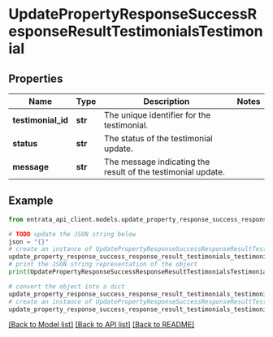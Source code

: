 # UpdatePropertyResponseSuccessResponseResultTestimonialsTestimonial


## Properties

Name | Type | Description | Notes
------------ | ------------- | ------------- | -------------
**testimonial_id** | **str** | The unique identifier for the testimonial. | 
**status** | **str** | The status of the testimonial update. | 
**message** | **str** | The message indicating the result of the testimonial update. | 

## Example

```python
from entrata_api_client.models.update_property_response_success_response_result_testimonials_testimonial import UpdatePropertyResponseSuccessResponseResultTestimonialsTestimonial

# TODO update the JSON string below
json = "{}"
# create an instance of UpdatePropertyResponseSuccessResponseResultTestimonialsTestimonial from a JSON string
update_property_response_success_response_result_testimonials_testimonial_instance = UpdatePropertyResponseSuccessResponseResultTestimonialsTestimonial.from_json(json)
# print the JSON string representation of the object
print(UpdatePropertyResponseSuccessResponseResultTestimonialsTestimonial.to_json())

# convert the object into a dict
update_property_response_success_response_result_testimonials_testimonial_dict = update_property_response_success_response_result_testimonials_testimonial_instance.to_dict()
# create an instance of UpdatePropertyResponseSuccessResponseResultTestimonialsTestimonial from a dict
update_property_response_success_response_result_testimonials_testimonial_from_dict = UpdatePropertyResponseSuccessResponseResultTestimonialsTestimonial.from_dict(update_property_response_success_response_result_testimonials_testimonial_dict)
```
[[Back to Model list]](../README.md#documentation-for-models) [[Back to API list]](../README.md#documentation-for-api-endpoints) [[Back to README]](../README.md)


